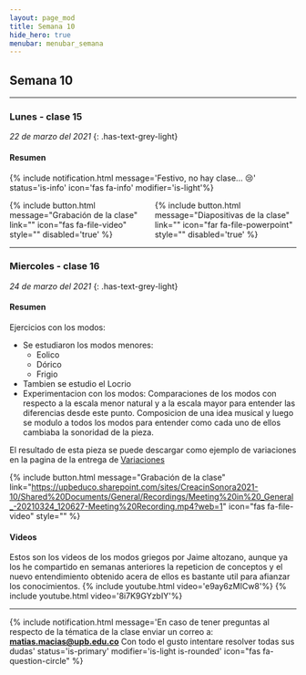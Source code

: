 ```yaml
---
layout: page_mod
title: Semana 10
hide_hero: true
menubar: menubar_semana
---
```


## Semana 10

---

### Lunes - clase 15

<!-- ignore-prettier-start -->

_22 de marzo del 2021_
{: .has-text-grey-light}

<!-- ignore-prettier-end -->

#### Resumen

{% include notification.html
message='Festivo, no hay clase... 😢'
status='is-info'
icon='fas fa-info'
modifier='is-light'%}

<div class='columns'>
    <div class='column'>
    {% include button.html
message="Grabación de la clase"
link=""
icon="fas fa-file-video"
style=""
disabled='true'
%}
    </div>
    <div class='column'>
    {% include button.html
message="Diapositivas de la clase"
link=""
icon="far fa-file-powerpoint"
style=""
disabled='true'
%}
    </div>
</div>

---

### Miercoles - clase 16

<!-- ignore-prettier-start -->

_24 de marzo del 2021_
{: .has-text-grey-light}

<!-- ignore-prettier-end -->

#### Resumen

Ejercicios con los modos:

- Se estudiaron los modos menores:
  - Eolico
  - Dórico
  - Frigio
- Tambien se estudio el Locrio
- Experimentacion con los modos:
  Comparaciones de los modos con respecto a la escala menor natural y a la escala mayor para entender las diferencias desde este punto.
  Composicion de una idea musical y luego se modulo a todos los modos para entender como cada uno de ellos cambiaba la sonoridad de la pieza.

El resultado de esta pieza se puede descargar como ejemplo de variaciones en la pagina de la entrega de [Variaciones](/audio-creacion-sonora/entregas/variaciones/)

{% include button.html
message="Grabación de la clase"
link="https://upbeduco.sharepoint.com/sites/CreacinSonora2021-10/Shared%20Documents/General/Recordings/Meeting%20in%20_General_-20210324_120627-Meeting%20Recording.mp4?web=1"
icon="fas fa-file-video"
style=""
%}

#### Videos

Estos son los videos de los modos griegos por Jaime altozano, aunque ya los he compartido en semanas anteriores la repeticion de conceptos y el nuevo entendimiento obtenido acera de ellos es bastante util para afianzar los conocimientos.
{% include youtube.html video='e9ay6zMICw8'%}
{% include youtube.html video='8i7K9GYzbIY'%}

---

{% include notification.html
message='En caso de tener preguntas al respecto de la tématica de la clase enviar un correo a: **matias.macias@upb.edu.co**
Con todo el gusto intentare resolver todas sus dudas'
status='is-primary'
modifier='is-light is-rounded'
icon="fas fa-question-circle"
%}
